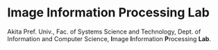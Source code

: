 # Image Information Processing Lab
Akita Pref. Univ., Fac. of Systems Science and Technology, Dept. of Information and Computer Science, **I**mage **I**nformation **P**rocessing **Lab**.
